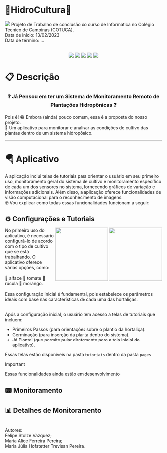 # 🍓HidroCultura🍓
<img src="https://gcdnb.pbrd.co/images/w1m8YPmyRYCm.png?o=1">
Projeto de Trabalho de conclusão do curso de  Informatica no Colégio Técnico de Campinas (COTUCA).  
<br/>
Data de início: 13/02/2023 <br/>
Data de término: ...
 <br/>
  <br/>
<p align="center">
<img loading="status" src="https://img.shields.io/badge/Status-Desenvolvimento-FFC048"/>
<img loading="lastcommit" src="https://img.shields.io/github/last-commit/m7julia/Hidrocultura?color=%2384BC72"/>
<img loading="languages" src="https://img.shields.io/github/languages/count/m7julia/Hidrocultura?color=%23607848"/>
<img loading="languages" src="https://img.shields.io/github/languages/top/m7julia/Hidrocultura?color=%23CA4210"/>
<img loading="languages" src="https://img.shields.io/github/stars/m7julia/Hidrocultura?color=%23DA653A"/>
</p>

# 📋 Descrição

<h3 align="center"> 
    ❓  Já Pensou em ter um Sistema de Monitoramento Remoto de Plantações Hidropônicas  ❓
</h3>
<p>
  Pois é! 😁 Embora (ainda) pouco comum, essa é a proposta do nosso projeto. <br/>
  📲 Um aplicativo para monitorar e analisar as condições de cultivo das plantas dentro de um sistema hidropônico. <br/>
</p>

---

 # 🪂 Aplicativo
 
<p>A aplicação inclui telas de tutoriais para orientar o usuário em seu primeiro uso, monitoramento geral do sistema de cultivo e monitoramento específico de cada um dos sensores no sistema, fornecendo gráficos de variação e informações adicionais. Além disso, a aplicação oferece funcionalidades de visão computacional para o reconhecimento de imagens. <br/>
 🤓 Vou explicar como todas essas funcionalidades funcionam a seguir:</p>
<h2>
  ⚙ Configurações e Tutoriais 
</h2>
<div>
 <img src="https://i.imgur.com/1cA3UQY.png"  align="right" width="170"> <img src="https://i.imgur.com/KbfR5nw.png" align="right" width="170"> 
 <p>
No primeiro uso do aplicativo, é necessário configurá-lo de acordo com o tipo de cultivo que se está trabalhando. O aplicativo oferece várias opções, como: <br/> <br/>
 🥬 alface 🍅 tomate 🌿 rúcula  🍓 morango. <br/> <br/>
Essa configuração inicial é fundamental, pois estabelece os parâmetros ideais com base nas características de cada uma das hortaliças.<br/>

<br/>

Após a configuração inicial, o usuário tem acesso a telas de tutoriais que incluem:

* Primeiros Passos (para orientações sobre o plantio da hortaliça).
* Germinação (para inserção da planta dentro do sistema).
* Já Plantei (que permite pular diretamente para a tela inicial do aplicativo).
</p>
</div>

Essas telas estão disponíveis na pasta `tutoriais` dentro da pasta `pages`

> [!IMPORTANT]
> Essas funcionalidades ainda estão em desenvolvimento

<h2>
  📟 Monitoramento
</h2>

<h2>
  📊 Detalhes de Monitoramento
</h2>


<br/>
Autores:  <br/>
Felipe Stolze Vazquez;  <br/>
Maria Alice Ferreira Pereira;  <br/>
Maria Júlia Hofstetter Trevisan Pereira.
